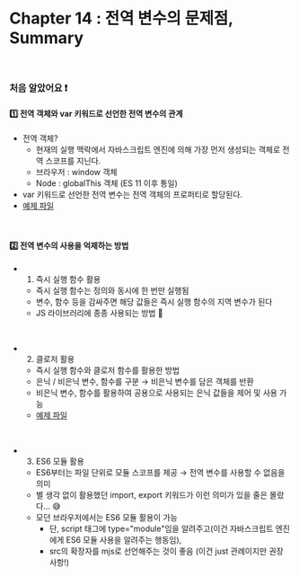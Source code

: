 # Chapter 14 : 전역 변수의 문제점, Summary

<br>

### 처음 알았어요 ❗️
#### 1️⃣ 전역 객체와 var 키워드로 선언한 전역 변수의 관계
- 전역 객체?
    - 현재의 실행 맥락에서 자바스크립트 엔진에 의해 가장 먼저 생성되는 객체로 전역 스코프를 지닌다.
    - 브라우저 : window 객체
    - Node : globalThis 객체 (ES 11 이후 통일)
- var 키워드로 선언한 전역 변수는 전역 객체의 프로퍼티로 할당된다.
- <a href="./global.js">예제 파일</a>

<br>

#### 2️⃣ 전역 변수의 사용을 억제하는 방법
- 1. 즉시 실행 함수 활용
    - 즉시 실행 함수는 정의와 동시에 한 번만 실행됨
    - 변수, 함수 등을 감싸주면 해당 값들은 즉시 실행 함수의 지역 변수가 된다
    - JS 라이브러리에 종종 사용되는 방법 🧐

<br>

- 2. 클로저 활용
    - 즉시 실행 함수와 클로저 함수를 활용한 방법
    - 은닉 / 비은닉 변수, 함수를 구분 → 비은닉 변수를 담은 객체를 반환
    - 비은닉 변수, 함수를 활용하여 공용으로 사용되는 은닉 값들을 제어 및 사용 가능
    - <a href="./preventGlobalVariable.js">예제 파일</a>

<br>

- 3. ES6 모듈 활용
    - ES6부터는 파일 단위로 모듈 스코프를 제공 → 전역 변수를 사용할 수 없음을 의미
    - 별 생각 없이 활용했던 import, export 키워드가 이런 의미가 있을 줄은 몰랐다... 😅
    - 모던 브라우저에서는 ES6 모듈 활용이 가능
        - 단, script 태그에 type="module"임을 알려주고(이건 자바스크립트 엔진에게 ES6 모듈 사용을 알려주는 행동임), 
        - src의 확장자를 mjs로 선언해주는 것이 좋음 (이건 just 관례이지만 권장 사항!)

<br>